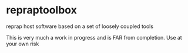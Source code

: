 # repraptoolbox
reprap host software based on a set of loosely coupled tools

This is very much a work in progress and is FAR from completion.  Use at your own risk
